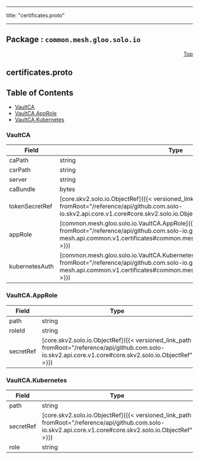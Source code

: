 
---

title: "certificates.proto"

---

## Package : `common.mesh.gloo.solo.io`



<a name="top"></a>

<a name="API Reference for certificates.proto"></a>
<p align="right"><a href="#top">Top</a></p>

## certificates.proto


## Table of Contents
  - [VaultCA](#common.mesh.gloo.solo.io.VaultCA)
  - [VaultCA.AppRole](#common.mesh.gloo.solo.io.VaultCA.AppRole)
  - [VaultCA.Kubernetes](#common.mesh.gloo.solo.io.VaultCA.Kubernetes)







<a name="common.mesh.gloo.solo.io.VaultCA"></a>

### VaultCA



| Field | Type | Label | Description |
| ----- | ---- | ----- | ----------- |
| caPath | string |  |  |
  | csrPath | string |  |  |
  | server | string |  |  |
  | caBundle | bytes |  |  |
  | tokenSecretRef | [core.skv2.solo.io.ObjectRef]({{< versioned_link_path fromRoot="/reference/api/github.com.solo-io.skv2.api.core.v1.core#core.skv2.solo.io.ObjectRef" >}}) |  |  |
  | appRole | [common.mesh.gloo.solo.io.VaultCA.AppRole]({{< versioned_link_path fromRoot="/reference/api/github.com.solo-io.gloo-mesh.api.common.v1.certificates#common.mesh.gloo.solo.io.VaultCA.AppRole" >}}) |  |  |
  | kubernetesAuth | [common.mesh.gloo.solo.io.VaultCA.Kubernetes]({{< versioned_link_path fromRoot="/reference/api/github.com.solo-io.gloo-mesh.api.common.v1.certificates#common.mesh.gloo.solo.io.VaultCA.Kubernetes" >}}) |  |  |
  





<a name="common.mesh.gloo.solo.io.VaultCA.AppRole"></a>

### VaultCA.AppRole



| Field | Type | Label | Description |
| ----- | ---- | ----- | ----------- |
| path | string |  |  |
  | roleId | string |  |  |
  | secretRef | [core.skv2.solo.io.ObjectRef]({{< versioned_link_path fromRoot="/reference/api/github.com.solo-io.skv2.api.core.v1.core#core.skv2.solo.io.ObjectRef" >}}) |  |  |
  





<a name="common.mesh.gloo.solo.io.VaultCA.Kubernetes"></a>

### VaultCA.Kubernetes



| Field | Type | Label | Description |
| ----- | ---- | ----- | ----------- |
| path | string |  |  |
  | secretRef | [core.skv2.solo.io.ObjectRef]({{< versioned_link_path fromRoot="/reference/api/github.com.solo-io.skv2.api.core.v1.core#core.skv2.solo.io.ObjectRef" >}}) |  |  |
  | role | string |  |  |
  




 <!-- end messages -->

 <!-- end enums -->

 <!-- end HasExtensions -->

 <!-- end services -->

